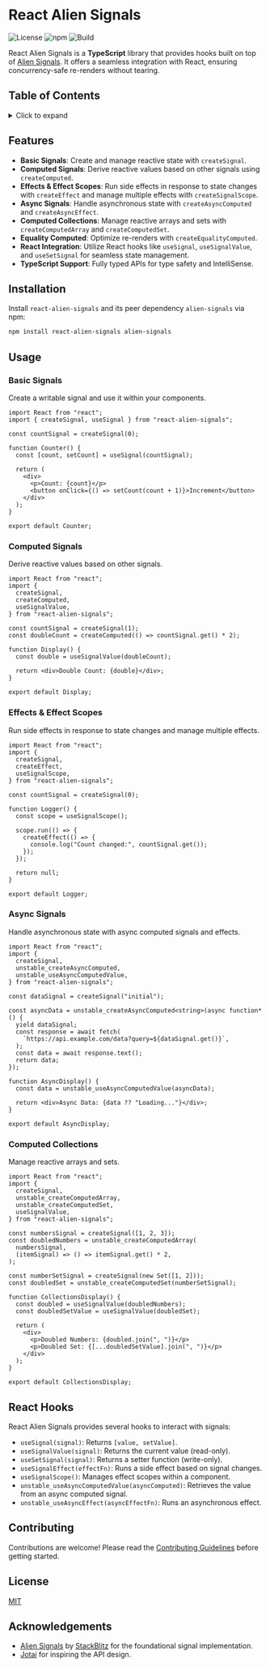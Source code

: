 # React Alien Signals

![License](https://img.shields.io/github/license/rajaniraiyn/react-alien-signals)
![npm](https://img.shields.io/npm/v/react-alien-signals)
![Build](https://img.shields.io/github/actions/workflow/status/rajaniraiyn/react-alien-signals/docs.yml?branch=main)

React Alien Signals is a **TypeScript** library that provides hooks built on top of [Alien Signals](https://github.com/stackblitz/alien-signals). It offers a seamless integration with React, ensuring concurrency-safe re-renders without tearing.

## Table of Contents

<details>
    <summary>Click to expand</summary>

- [Features](#features)
- [Installation](#installation)
- [Usage](#usage)
  - [Basic Signals](#basic-signals)
  - [Computed Signals](#computed-signals)
  - [Effects & Effect Scopes](#effects--effect-scopes)
  - [Async Signals](#async-signals)
  - [Computed Collections](#computed-collections)
- [React Hooks](#react-hooks)
- [Contributing](#contributing)
- [License](#license)
- [Acknowledgements](#acknowledgements)

</details>

## Features

- **Basic Signals**: Create and manage reactive state with `createSignal`.
- **Computed Signals**: Derive reactive values based on other signals using `createComputed`.
- **Effects & Effect Scopes**: Run side effects in response to state changes with `createEffect` and manage multiple effects with `createSignalScope`.
- **Async Signals**: Handle asynchronous state with `createAsyncComputed` and `createAsyncEffect`.
- **Computed Collections**: Manage reactive arrays and sets with `createComputedArray` and `createComputedSet`.
- **Equality Computed**: Optimize re-renders with `createEqualityComputed`.
- **React Integration**: Utilize React hooks like `useSignal`, `useSignalValue`, and `useSetSignal` for seamless state management.
- **TypeScript Support**: Fully typed APIs for type safety and IntelliSense.

## Installation

Install `react-alien-signals` and its peer dependency `alien-signals` via npm:

```bash
npm install react-alien-signals alien-signals
```

## Usage

### Basic Signals

Create a writable signal and use it within your components.

```tsx
import React from "react";
import { createSignal, useSignal } from "react-alien-signals";

const countSignal = createSignal(0);

function Counter() {
  const [count, setCount] = useSignal(countSignal);

  return (
    <div>
      <p>Count: {count}</p>
      <button onClick={() => setCount(count + 1)}>Increment</button>
    </div>
  );
}

export default Counter;
```

### Computed Signals

Derive reactive values based on other signals.

```tsx
import React from "react";
import {
  createSignal,
  createComputed,
  useSignalValue,
} from "react-alien-signals";

const countSignal = createSignal(1);
const doubleCount = createComputed(() => countSignal.get() * 2);

function Display() {
  const double = useSignalValue(doubleCount);

  return <div>Double Count: {double}</div>;
}

export default Display;
```

### Effects & Effect Scopes

Run side effects in response to state changes and manage multiple effects.

```tsx
import React from "react";
import {
  createSignal,
  createEffect,
  useSignalScope,
} from "react-alien-signals";

const countSignal = createSignal(0);

function Logger() {
  const scope = useSignalScope();

  scope.run(() => {
    createEffect(() => {
      console.log("Count changed:", countSignal.get());
    });
  });

  return null;
}

export default Logger;
```

### Async Signals

Handle asynchronous state with async computed signals and effects.

```tsx
import React from "react";
import {
  createSignal,
  unstable_createAsyncComputed,
  unstable_useAsyncComputedValue,
} from "react-alien-signals";

const dataSignal = createSignal("initial");

const asyncData = unstable_createAsyncComputed<string>(async function* () {
  yield dataSignal;
  const response = await fetch(
    `https://api.example.com/data?query=${dataSignal.get()}`,
  );
  const data = await response.text();
  return data;
});

function AsyncDisplay() {
  const data = unstable_useAsyncComputedValue(asyncData);

  return <div>Async Data: {data ?? "Loading..."}</div>;
}

export default AsyncDisplay;
```

### Computed Collections

Manage reactive arrays and sets.

```tsx
import React from "react";
import {
  createSignal,
  unstable_createComputedArray,
  unstable_createComputedSet,
  useSignalValue,
} from "react-alien-signals";

const numbersSignal = createSignal([1, 2, 3]);
const doubledNumbers = unstable_createComputedArray(
  numbersSignal,
  (itemSignal) => () => itemSignal.get() * 2,
);

const numberSetSignal = createSignal(new Set([1, 2]));
const doubledSet = unstable_createComputedSet(numberSetSignal);

function CollectionsDisplay() {
  const doubled = useSignalValue(doubledNumbers);
  const doubledSetValue = useSignalValue(doubledSet);

  return (
    <div>
      <p>Doubled Numbers: {doubled.join(", ")}</p>
      <p>Doubled Set: {[...doubledSetValue].join(", ")}</p>
    </div>
  );
}

export default CollectionsDisplay;
```

## React Hooks

React Alien Signals provides several hooks to interact with signals:

- `useSignal(signal)`: Returns `[value, setValue]`.
- `useSignalValue(signal)`: Returns the current value (read-only).
- `useSetSignal(signal)`: Returns a setter function (write-only).
- `useSignalEffect(effectFn)`: Runs a side effect based on signal changes.
- `useSignalScope()`: Manages effect scopes within a component.
- `unstable_useAsyncComputedValue(asyncComputed)`: Retrieves the value from an async computed signal.
- `unstable_useAsyncEffect(asyncEffectFn)`: Runs an asynchronous effect.

## Contributing

Contributions are welcome! Please read the [Contributing Guidelines](CONTRIBUTING.md) before getting started.

## License

[MIT](LICENSE)

## Acknowledgements

- [Alien Signals](https://github.com/stackblitz/alien-signals) by [StackBlitz](https://stackblitz.com) for the foundational signal implementation.
- [Jotai](https://github.com/pmndrs/jotai) for inspiring the API design.
